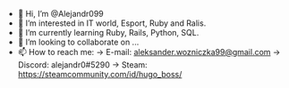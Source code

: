 - 👋 Hi, I’m @Alejandr099
- 👀 I’m interested in IT world, Esport, Ruby and Ralis.
- 🌱 I’m currently learning Ruby, Rails, Python, SQL.
- 💞️ I’m looking to collaborate on ...
- 📫 How to reach me:
  -> E-mail:  aleksander.wozniczka99@gmail.com
  -> Discord: alejandr0#5290
  -> Steam:   https://steamcommunity.com/id/hugo_boss/

<!---
Alejandr099/Alejandr099 is a ✨ special ✨ repository because its `README.md` (this file) appears on your GitHub profile.
You can click the Preview link to take a look at your changes.
--->
